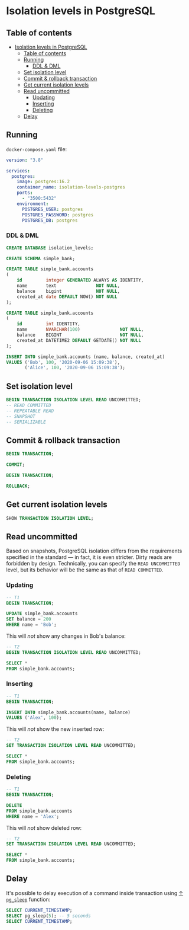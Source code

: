 # Isolation levels in PostgreSQL

## Table of contents

- [Isolation levels in PostgreSQL](#isolation-levels-in-postgresql)
  - [Table of contents](#table-of-contents)
  - [Running](#running)
    - [DDL \& DML](#ddl--dml)
  - [Set isolation level](#set-isolation-level)
  - [Commit \& rollback transaction](#commit--rollback-transaction)
  - [Get current isolation levels](#get-current-isolation-levels)
  - [Read uncommitted](#read-uncommitted)
    - [Updating](#updating)
    - [Inserting](#inserting)
    - [Deleting](#deleting)
  - [Delay](#delay)

## Running

`docker-compose.yaml` file:

```yaml
version: "3.8"

services:
  postgres:
    image: postgres:16.2
    container_name: isolation-levels-postgres
    ports:
      - "3500:5432"
    environment:
      POSTGRES_USER: postgres
      POSTGRES_PASSWORD: postgres
      POSTGRES_DB: postgres
```

### DDL & DML

```sql
CREATE DATABASE isolation_levels;

CREATE SCHEMA simple_bank;

CREATE TABLE simple_bank.accounts
(
    id         integer GENERATED ALWAYS AS IDENTITY,
    name       text               NOT NULL,
    balance    bigint             NOT NULL,
    created_at date DEFAULT NOW() NOT NULL
);

CREATE TABLE simple_bank.accounts
(
    id         int IDENTITY,
    name       NVARCHAR(100)               NOT NULL,
    balance    BIGINT                      NOT NULL,
    created_at DATETIME2 DEFAULT GETDATE() NOT NULL
);

INSERT INTO simple_bank.accounts (name, balance, created_at)
VALUES ('Bob', 100, '2020-09-06 15:09:38'),
       ('Alice', 100, '2020-09-06 15:09:38');
```

## Set isolation level

```sql
BEGIN TRANSACTION ISOLATION LEVEL READ UNCOMMITTED;
-- READ COMMITTED
-- REPEATABLE READ
-- SNAPSHOT
-- SERIALIZABLE
```

## Commit & rollback transaction

```sql
BEGIN TRANSACTION;

COMMIT;
```

```sql
BEGIN TRANSACTION;

ROLLBACK;
```

## Get current isolation levels

```sql
SHOW TRANSACTION ISOLATION LEVEL;
```

## Read uncommitted

Based on snapshots, PostgreSQL isolation differs from the requirements specified in the standard — in fact, it is even stricter. Dirty reads are forbidden by design. Technically, you can specify the `READ UNCOMMITTED` level, but its behavior will be the same as that of `READ COMMITTED`.

### Updating

```sql
-- T1
BEGIN TRANSACTION;

UPDATE simple_bank.accounts
SET balance = 200
WHERE name = 'Bob';
```

This will *not* show any changes in Bob's balance:

```sql
-- T2
BEGIN TRANSACTION ISOLATION LEVEL READ UNCOMMITTED;

SELECT *
FROM simple_bank.accounts;
```

### Inserting

```sql
-- T1
BEGIN TRANSACTION;

INSERT INTO simple_bank.accounts(name, balance)
VALUES ('Alex', 100);
```

This will *not* show the new inserted row:

```sql
-- T2
SET TRANSACTION ISOLATION LEVEL READ UNCOMMITTED;

SELECT *
FROM simple_bank.accounts;
```

### Deleting

```sql
-- T1
BEGIN TRANSACTION;

DELETE
FROM simple_bank.accounts
WHERE name = 'Alex';
```

This will *not* show deleted row:

```sql
-- T2
SET TRANSACTION ISOLATION LEVEL READ UNCOMMITTED;

SELECT *
FROM simple_bank.accounts;
```

## Delay

It's possible to delay execution of a command inside transaction using [↑ `pg_sleep`](https://www.postgresql.org/docs/16/functions-datetime.html#FUNCTIONS-DATETIME-DELAY) function:

```sql
SELECT CURRENT_TIMESTAMP;
SELECT pg_sleep(5); -- 5 seconds
SELECT CURRENT_TIMESTAMP;
```
